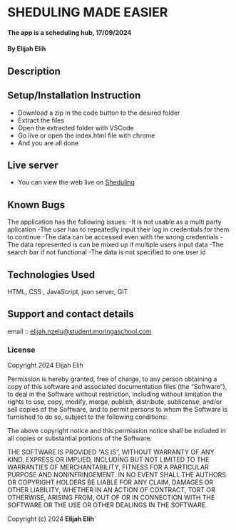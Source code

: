 # SHEDULING MADE EASIER
#### The app is a scheduling hub, 17/09/2024
#### **By Elijah Elih**
## Description


## Setup/Installation Instruction
* Download a zip in the code button to the desired folder
* Extract the files
* Open the extracted folder with VSCode
* Go live or open the index.html file with chrome
* And you are all done

## Live server
* You can view the web live on [Sheduling](https://radiatingpi46.github.io/Phase1-Project/)

## Known Bugs
The application has the following issues:
    -It is not usable as a multi party aplication
    -The user has to repeatedly input their log in credentials for them to continue
    -The data can be accessed even with the wrong credentials
    -The data represented is can be mixed up if multiple users input data
    -The search bar if not functional
    -The data is not specified to one user id

## Technologies Used
HTML, CSS , JavaScript, json server, GIT

## Support and contact details
email :: elijah.nzelu@student.moringaschool.com

### License
Copyright 2024 Elijah Elih

Permission is hereby granted, free of charge, to any person obtaining a copy of this software and associated documentation files (the “Software”), to deal in the Software without restriction, including without limitation the rights to use, copy, modify, merge, publish, distribute, sublicense, and/or sell copies of the Software, and to permit persons to whom the Software is furnished to do so, subject to the following conditions:

The above copyright notice and this permission notice shall be included in all copies or substantial portions of the Software.

THE SOFTWARE IS PROVIDED “AS IS”, WITHOUT WARRANTY OF ANY KIND, EXPRESS OR IMPLIED, INCLUDING BUT NOT LIMITED TO THE WARRANTIES OF MERCHANTABILITY, FITNESS FOR A PARTICULAR PURPOSE AND NONINFRINGEMENT. IN NO EVENT SHALL THE AUTHORS OR COPYRIGHT HOLDERS BE LIABLE FOR ANY CLAIM, DAMAGES OR OTHER LIABILITY, WHETHER IN AN ACTION OF CONTRACT, TORT OR OTHERWISE, ARISING FROM, OUT OF OR IN CONNECTION WITH THE SOFTWARE OR THE USE OR OTHER DEALINGS IN THE SOFTWARE.

Copyright (c) 2024 **Elijah Elih**`